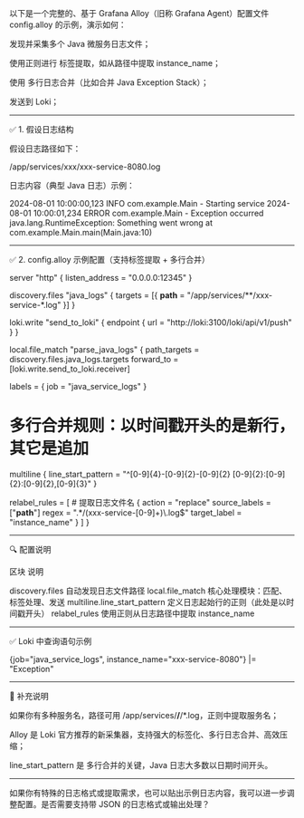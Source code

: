 以下是一个完整的、基于 Grafana Alloy（旧称 Grafana Agent）配置文件 config.alloy 的示例，演示如何：

发现并采集多个 Java 微服务日志文件；

使用正则进行 标签提取，如从路径中提取 instance_name；

使用 多行日志合并（比如合并 Java Exception Stack）；

发送到 Loki；



---

✅ 1. 假设日志结构

假设日志路径如下：

/app/services/xxx/xxx-service-8080.log

日志内容（典型 Java 日志）示例：

2024-08-01 10:00:00,123 INFO com.example.Main - Starting service
2024-08-01 10:00:01,234 ERROR com.example.Main - Exception occurred
java.lang.RuntimeException: Something went wrong
    at com.example.Main.main(Main.java:10)


---

✅ 2. config.alloy 示例配置（支持标签提取 + 多行合并）

server "http" {
  listen_address = "0.0.0.0:12345"
}

discovery.files "java_logs" {
  targets = [{
    __path__ = "/app/services/**/xxx-service-*.log"
  }]
}

loki.write "send_to_loki" {
  endpoint {
    url = "http://loki:3100/loki/api/v1/push"
  }
}

local.file_match "parse_java_logs" {
  path_targets = discovery.files.java_logs.targets
  forward_to   = [loki.write.send_to_loki.receiver]

  labels = {
    job = "java_service_logs"
  }

  # 多行合并规则：以时间戳开头的是新行，其它是追加
  multiline {
    line_start_pattern = "^[0-9]{4}-[0-9]{2}-[0-9]{2} [0-9]{2}:[0-9]{2}:[0-9]{2},[0-9]{3}"
  }

  relabel_rules = [
    # 提取日志文件名
    {
      action        = "replace"
      source_labels = ["__path__"]
      regex         = ".*/(xxx-service-[0-9]+)\\.log$"
      target_label  = "instance_name"
    }
  ]
}


---

🔍 配置说明

区块	说明

discovery.files	自动发现日志文件路径
local.file_match	核心处理模块：匹配、标签处理、发送
multiline.line_start_pattern	定义日志起始行的正则（此处是以时间戳开头）
relabel_rules	使用正则从日志路径中提取 instance_name



---

✅ Loki 中查询语句示例

{job="java_service_logs", instance_name="xxx-service-8080"} |= "Exception"


---

🧪 补充说明

如果你有多种服务名，路径可用 /app/services/**/**/*.log，正则中提取服务名；

Alloy 是 Loki 官方推荐的新采集器，支持强大的标签化、多行日志合并、高效压缩；

line_start_pattern 是 多行合并的关键，Java 日志大多数以日期时间开头。



---

如果你有特殊的日志格式或提取需求，也可以贴出示例日志内容，我可以进一步调整配置。是否需要支持带 JSON 的日志格式或输出处理？

